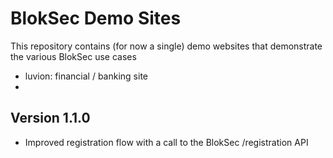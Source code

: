 # BlokSec Demo Sites

This repository contains (for now a single) demo websites that demonstrate the various BlokSec use cases

* luvion: financial / banking site
* 


## Version 1.1.0
* Improved registration flow with a call to the BlokSec /registration API
